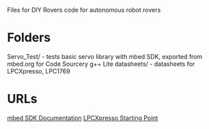 Files for DIY Rovers code for autonomous robot rovers

# Folders
 Servo_Test/ - tests basic servo library with mbed SDK, exported from mbed.org for Code Sourcery g++ Lite
 datasheets/ - datasheets for LPCXpresso, LPC1769

# URLs
[mbed SDK Documentation](http://mbed.org/handbook/mbed-SDK)
[LPCXpresso Starting Point](http://www.nxp.com/techzones/microcontrollers-techzone/tools-ecosystem/lpcxpresso.html)
